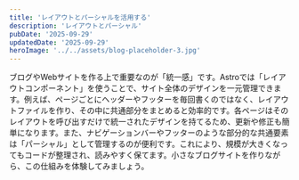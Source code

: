 ```yaml
---
title: 'レイアウトとパーシャルを活用する'
description: 'レイアウトとパーシャル'
pubDate: '2025-09-29'
updatedDate: '2025-09-29'
heroImage: '../../assets/blog-placeholder-3.jpg'
---
```


ブログやWebサイトを作る上で重要なのが「統一感」です。Astroでは「レイアウトコンポーネント」を使うことで、サイト全体のデザインを一元管理できます。例えば、ページごとにヘッダーやフッターを毎回書くのではなく、レイアウトファイルを作り、その中に共通部分をまとめると効率的です。各ページはそのレイアウトを呼び出すだけで統一されたデザインを持てるため、更新や修正も簡単になります。また、ナビゲーションバーやフッターのような部分的な共通要素は「パーシャル」として管理するのが便利です。これにより、規模が大きくなってもコードが整理され、読みやすく保てます。小さなブログサイトを作りながら、この仕組みを体験してみましょう。